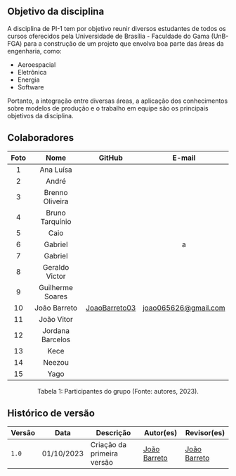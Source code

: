 ## Objetivo da disciplina

A disciplina de PI-1 tem por objetivo reunir diversos estudantes de todos os cursos oferecidos pela Universidade de Brasília - Faculdade do Gama (UnB-FGA) para a construção de um projeto que envolva boa parte das áreas da engenharia, como:
- Aeroespacial
- Eletrônica
- Energia
- Software

Portanto, a integração entre diversas áreas, a aplicação dos conhecimentos sobre modelos de produção e o trabalho em equipe são os principais objetivos da disciplina. 


## Colaboradores

<center>

| Foto | Nome| GitHub| E-mail| 
|:-----:|:-----:|:-----:|:-----:|
| 1 | Ana Luísa |  | |
| 2 | André |  |  |
| 3 | Brenno Oliveira |  | 
| 4 | Bruno Tarquínio |  |  |
| 5 | Caio | |  |
| 6 | Gabriel |  | a |
| 7 | Gabriel |  | |
| 8 | Geraldo Victor |  | 
| 9 | Guilherme Soares |  | |
| 10 | João Barreto | [JoaoBarreto03](https://github.com/JoaoBarreto03)| joao065626@gmail.com |
| 11 | João Vitor |  |  |
| 12 | Jordana Barcelos |  | |
| 13 | Kece |  | |
| 14 | Neezou |  | 
| 15 | Yago | |  |

</center>

<div style="text-align: center">
Tabela 1: Participantes do grupo (Fonte: autores, 2023).
</div>

## Histórico de versão
| Versão | Data | Descrição | Autor(es) | Revisor(es) |
| --- | --- | --- | --- | --- |
|  `1.0`   | 01/10/2023 | Criação da primeira versão | [João Barreto](https://github.com/JoaoBarreto03) | [João Barreto](https://github.com/JoaoBarreto03) |